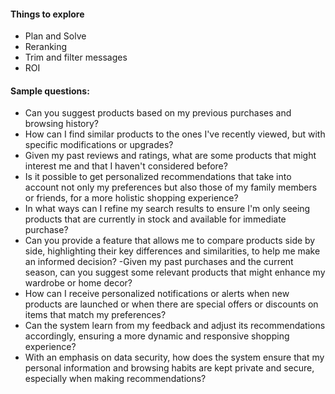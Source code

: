 #### Things to explore
- Plan and Solve
- Reranking 
- Trim and filter messages
- ROI

#### Sample questions:
- Can you suggest products based on my previous purchases and browsing history?
- How can I find similar products to the ones I've recently viewed, but with specific modifications or upgrades?
- Given my past reviews and ratings, what are some products that might interest me and that I haven't considered before?
- Is it possible to get personalized recommendations that take into account not only my preferences but also those of my family members or friends, for a more holistic shopping experience?
- In what ways can I refine my search results to ensure I'm only seeing products that are currently in stock and available for immediate purchase?
- Can you provide a feature that allows me to compare products side by side, highlighting their key differences and similarities, to help me make an informed decision?
-Given my past purchases and the current season, can you suggest some relevant products that might enhance my wardrobe or home decor?
- How can I receive personalized notifications or alerts when new products are launched or when there are special offers or discounts on items that match my preferences?
- Can the system learn from my feedback and adjust its recommendations accordingly, ensuring a more dynamic and responsive shopping experience?
- With an emphasis on data security, how does the system ensure that my personal information and browsing habits are kept private and secure, especially when making recommendations?